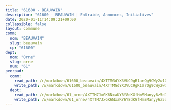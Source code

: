 ```yaml
---
title: "61600 - BEAUVAIN"
description: "61600 - BEAUVAIN | Entraide, Annonces, Initiatives"
date: 2020-01-11T14:09:21+09:00
collapsible: false
layout: commune
comm:
  nom: "BEAUVAIN"
  slug: beauvain
  cp: "61600"
dept:
  nom: "Orne"
  slug: orne
  num: "61"
peerpad:
  comm:
    read_path: /r/markdown/61600_beauvain/4XTTMGdYX3VUC9gR1arQg9CWy2w1QgdXnbUDDkQXCAVazL9TB
    write_path: /w/markdown/61600_beauvain/4XTTMGdYX3VUC9gR1arQg9CWy2w1QgdXnbUDDkQXCAVazL9TB-K3TgUjfBpu2HivNakurtFE59KADtAAgXH5M4K7fjfb7LSUyG7RJencJtEHKKgW9NXXp9W87PK5a4zjEXRi2JHq6NZCpfjJ3cS6m5UVnW6Dfrtzgvxm8bd5k3kRRWvmQsHHLJZSdT
  dept:
    read_path: /r/markdown/61_orne/4XTTM7JxGK6NxaKY6Y8dKGfHmSManyy6z5d78TaTcUn3zJjy6
    write_path: /w/markdown/61_orne/4XTTM7JxGK6NxaKY6Y8dKGfHmSManyy6z5d78TaTcUn3zJjy6-K3TgUN9f9h2Fmk7w15QXNPtmJYWWDYEB4sLb6BW46ErzRh2NG4TmnnXd3GJfJ3dVSNBE8WudjKbLAy4CD2mQTtYeoUAUzvKztzGsCxcQ4ezpe7WGMgkNubsBkL3vV47Zushr5DqN
---
```


